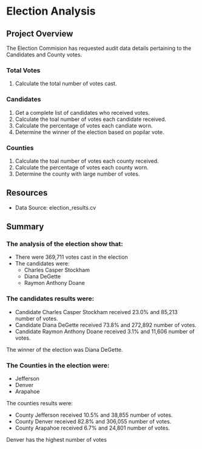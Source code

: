 # Election Analysis

## Project Overview
The Election Commision has requested audit data details pertaining to the Candidates and County votes.

### Total Votes
1. Calculate the total number of votes cast.
### Candidates
1. Get a complete list of candidates who received votes.
2. Calculate the toal number of votes each candidate received.
3. Calculate the percentage of votes each candiate worn.
4. Determine the winner of the election based on popilar vote.
### Counties
1. Calculate the toal number of votes each county received.
2. Calculate the percentage of votes each county worn.
3. Determine the county with large number of votes.
## Resources
- Data Source: election_results.cv
## Summary
### The analysis of the election show that:
- There were 369,711 votes cast in the election
- The candidates were:
  - Charles Casper Stockham
  - Diana DeGette
  - Raymon Anthony Doane
 
### The candidates results were:
- Candidate Charles Casper Stockham received 23.0% and 85,213 number of votes.
- Candidate Diana DeGette received 73.8% and 272,892 number of votes.
- Candidate Raymon Anthony Doane received 3.1% and 11,606 number of votes.

The winner of the election was Diana DeGette.

### The Counties in the election were:
- Jefferson
- Denver
- Arapahoe

The counties results were:
- County Jefferson received 10.5% and 38,855 number of votes.
- County Denver received 82.8% and 306,055 number of votes.
- County Arapahoe received 6.7% and 24,801 number of votes.

Denver has the highest number of votes

